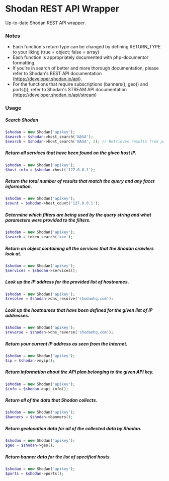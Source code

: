 Shodan REST API Wrapper
=======================

Up-to-date Shodan REST API wrapper.


### Notes

* Each function's return type can be changed by defining RETURN_TYPE to your liking (true = object; false = array)
* Each function is appropriately documented with php-documentor formatting.
* If you're in search of better and more thorough documentation, please refer to Shodan's REST API documentation (https://developer.shodan.io/api).
* For the functions that require subscriptions (banners(), geo() and ports()), refer to Shodan's STREAM API documentation (https://developer.shodan.io/api/stream)


### Usage




##### Search Shodan

```php
$shodan = new Shodan('apikey');
$search = $shodan->host_search('NASA');
$search = $shodan->host_search('NASA', 2); // Retrieves results from page 2.
```


##### Return all services that have been found on the given host IP.

```php
$shodan = new Shodan('apikey');
$host_info = $shodan->host('127.0.0.1');
```


##### Return the total number of results that match the query and any facet information.

```php
$shodan = new Shodan('apikey');
$count = $shodan->host_count('127.0.0.1');
```


##### Determine which filters are being used by the query string and what parameters were provided to the filters.

```php
$shodan = new Shodan('apikey');
$search = token_search('xxx');
```


##### Return an object containing all the services that the Shodan crawlers look at.

```php
$shodan = new Shodan('apikey');
$services = $shodan->services();
```


##### Look up the IP address for the provided list of hostnames.

```php
$shodan = new Shodan('apikey');
$resolve = $shodan->dns_resolve('shodanhq.com');
```

##### Look up the hostnames that have been defined for the given list of IP addresses.

```php
$shodan = new Shodan('apikey');
$reverse = $shodan->dns_reverse('shodanhq.com');
```

##### Return your current IP address as seen from the Internet.

```php
$shodan = new Shodan('apikey');
$ip = $shodan->myip();
```


##### Return information about the API plan belonging to the given API key.

```php
$shodan = new Shodan('apikey');
$info = $shodan->api_info();
```


##### Return all of the data that Shodan collects.

```php
$shodan = new Shodan('apikey');
$banners = $shodan->banners();
```


##### Return geolocation data for all of the collected data by Shodan.

```php
$shodan = new Shodan('apikey');
$geo = $shodan->geo();
```


##### Return banner data for the list of specified hosts.

```php
$shodan = new Shodan('apikey');
$ports = $shodan->ports();
```
